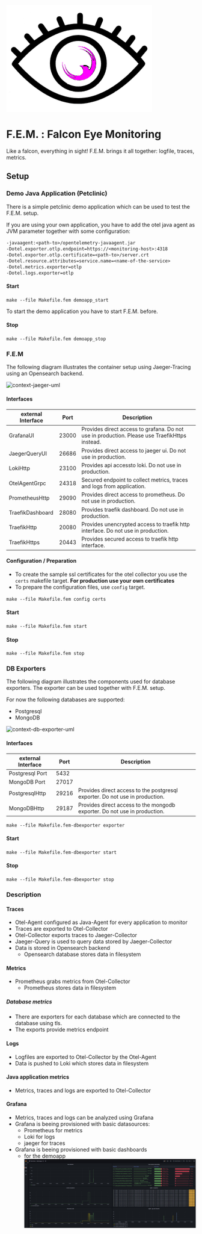 ![context-logo](readme/logo-fem02.png)

# F.E.M. : Falcon Eye Monitoring
Like a falcon, everything in sight! F.E.M. brings it all together: logfile, traces, metrics.

## Setup

### Demo Java Application (Petclinic)

There is a simple petclinic demo application which can be used to test the F.E.M. setup.

If you are using your own application, 
you have to add the otel java agent as JVM parameter together with some configuration:

```
-javaagent:<path-to>/opentelemetry-javaagent.jar
-Dotel.exporter.otlp.endpoint=https://<monitoring-host>:4318 
-Dotel.exporter.otlp.certificate=<path-to>/server.crt 
-Dotel.resource.attributes=service.name=<name-of-the-service> 
-Dotel.metrics.exporter=otlp 
-Dotel.logs.exporter=otlp 
```

#### Start

`make --file Makefile.fem demoapp_start`

To start the demo application you have to start F.E.M. before.

#### Stop

`make --file Makefile.fem demoapp_stop`

### F.E.M

The following diagram illustrates the container setup using Jaeger-Tracing using an Opensearch backend.

![context-jaeger-uml](http://www.plantuml.com/plantuml/proxy?cache=no&src=https://raw.githubusercontent.com/T-Systems-MMS/falcon-eye-monitoring/main/readme/context-fem.iuml)

#### Interfaces

| external Interface | Port | Description |
|---|---|---|
| GrafanaUI | 23000 | Provides direct access to grafana. Do not use in production. Please use TraefikHttps instead. |
| JaegerQueryUI | 26686 | Provides direct access to jaeger ui. Do not use in production. |
| LokiHttp | 23100 | Provides api accessto loki. Do not use in production. |
| OtelAgentGrpc | 24318 | Secured endpoint to collect metrics, traces and logs from application. |
| PrometheusHttp | 29090 | Provides direct access to prometheus. Do not use in production. |
| TraefikDashboard | 28080 | Provides traefik dashboard. Do not use in production. |
| TraefikHttp | 20080 | Provides unencrypted access to traefik http interface. Do not use in production. |
| TraefikHttps | 20443 | Provides secured access to traefik http interface. |

#### Configuration / Preparation

- To create the sample ssl certificates for the otel collector you use the `certs` makefile target.
  **For production use your own certificates**
- To prepare the configuration files, use `config` target.

`make --file Makefile.fem config certs`

#### Start

`make --file Makefile.fem start`

#### Stop

`make --file Makefile.fem stop`


### DB Exporters

The following diagram illustrates the components used for database exporters. The exporter can be used together
with F.E.M. setup.

For now the following databases are supported:
- Postgresql
- MongoDB

![context-db-exporter-uml](http://www.plantuml.com/plantuml/proxy?cache=no&src=https://raw.githubusercontent.com/T-Systems-MMS/falcon-eye-monitoring/main/readme/context-fem-dbexporter.iuml)

#### Interfaces

| external Interface | Port | Description |
|---|---|---|
| Postgresql Port | 5432 |   |
| MongoDB Port | 27017 |   |
| PostgresqlHttp | 29216 | Provides direct access to the postgresql exporter. Do not use in production. |
| MongoDBHttp | 29187 | Provides direct access to the mongodb exporter. Do not use in production. |

`make --file Makefile.fem-dbexporter exporter`

#### Start

`make --file Makefile.fem-dbexporter start`

#### Stop

`make --file Makefile.fem-dbexporter stop`

### Description

#### Traces

* Otel-Agent configured as Java-Agent for every application to monitor
* Traces are exported to Otel-Collector
* Otel-Collector exports traces to Jaeger-Collector
* Jaeger-Query is used to query data stored by Jaeger-Collector
* Data is stored in Opensearch backend
  * Opensearch database stores data in filesystem

#### Metrics

* Prometheus grabs metrics from Otel-Collector
  * Prometheus stores data in filesystem

##### Database metrics

* There are exporters for each database which are connected to the database using tls.
* The exports provide metrics endpoint

#### Logs

* Logfiles are exported to Otel-Collector by the Otel-Agent
* Data is pushed to Loki which stores data in filesystem

#### Java application metrics

* Metrics, traces and logs are exported to Otel-Collector

#### Grafana

* Metrics, traces and logs can be analyzed using Grafana
* Grafana is beeing provisioned with basic datasources:
  * Prometheus for metrics
  * Loki for logs
  * jaeger for traces
* Grafana is beeing provisioned with basic dashboards
  * for the demoapp
    ![context-grafana01](readme/grafana01.png)
